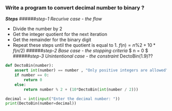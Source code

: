 ### Write a program to convert decimal number to binary ?

***Steps***
######*step-1 Recurive case - the flow* 
- Divide the number by 2
- Get the integer quotient for the next iteration
- Get the remainder for the binary digit
- Repeat these steps until the quotient is equal to 1.
$f(n) = n\%2 + 10 * f(n/2)$
######*step-2 Base case - the stopping criteria*
$ n = 0 $
######*step-3 Unintentional case - the constraint*
DectoBin(1.9)??

```python
def DectoBin(number):
    assert int(number) == number , "Only positive integers are allowed"
    if number == 0:
        return 0
    else:
        return number % 2 + (10*DectoBin(int(number / 2)))

decimal = int(input("Enter the decimal number: "))
print(DectoBin(number=decimal))
```